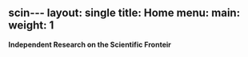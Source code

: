 scin---
layout: single
title: Home
menu:
    main:
        weight: 1
---

**Independent Research on the Scientific Fronteir**

